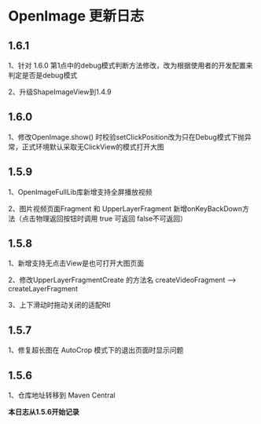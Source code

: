 # OpenImage 更新日志

## 1.6.1

1、针对 1.6.0 第1点中的debug模式判断方法修改，改为根据使用者的开发配置来判定是否是debug模式

2、升级ShapeImageView到1.4.9

## 1.6.0

1、修改OpenImage.show() 时校验setClickPosition改为只在Debug模式下抛异常，正式环境默认采取无ClickView的模式打开大图


## 1.5.9

1、OpenImageFullLib库新增支持全屏播放视频

2、图片视频页面Fragment 和 UpperLayerFragment 新增onKeyBackDown方法（点击物理返回按钮时调用 true 可返回 false不可返回）


## 1.5.8

1、新增支持无点击View是也可打开大图页面

2、修改UpperLayerFragmentCreate 的方法名 createVideoFragment --> createLayerFragment

3、上下滑动时拖动关闭的适配Rtl


## 1.5.7

1、修复超长图在 AutoCrop 模式下的退出页面时显示问题

## 1.5.6

1、仓库地址转移到 Maven Central 

**本日志从1.5.6开始记录**